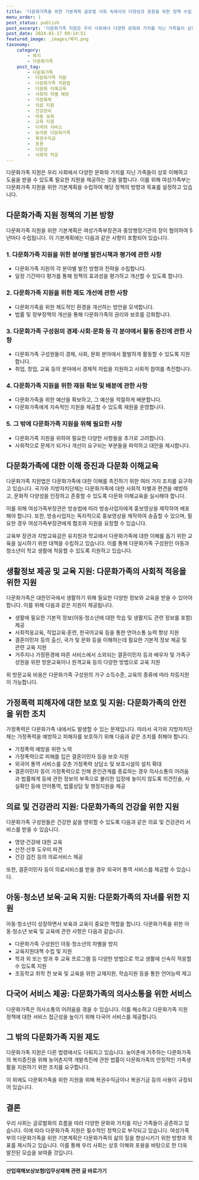 ```yaml
---
title: '다문화가족을 위한 기본계획 글로벌 사회 속에서의 다양성과 포용을 위한 정책 수립'
menu_order: 1
post_status: publish
post_excerpt: '다문화가족 지원은 우리 사회에서 다양한 문화와 가치를 지닌 가족들이 상호 이해하고 도움을 받을 수 있도록 필요한 지원을 제공하는 것을 말합니다. 이를 위해 여성가족부는 다문화가족 지원을 위한 기본계획을 수립하여 해당 정책의 방향과 목표를 설정하고 있습니다.'
post_date: 2024-01-17 09:14:51
featured_image: _images/복지.png
taxonomy:
    category:
        - 복지
        - 다문화가족
    post_tag:
        - 다문화가족
        -  다문화가족 지원
        -  다문화가족 지원법
        -  다문화 이해교육
        -  사회적 차별 예방
        -  가정폭력
        -  의료 지원
        -  건강관리
        -  아동 보육
        -  교육 지원
        -  다국어 서비스
        -  농어촌 다문화가족
        -  복권수익금
        -  포용
        -  다양성
        -  사회적 적응
---
```



다문화가족 지원은 우리 사회에서 다양한 문화와 가치를 지닌 가족들이 상호 이해하고 도움을 받을 수 있도록 필요한 지원을 제공하는 것을 말합니다. 이를 위해 여성가족부는 다문화가족 지원을 위한 기본계획을 수립하여 해당 정책의 방향과 목표를 설정하고 있습니다.

## 다문화가족 지원 정책의 기본 방향
다문화가족 지원을 위한 기본계획은 여성가족부장관과 중앙행정기관의 장이 협의하여 5년마다 수립됩니다. 이 기본계획에는 다음과 같은 사항이 포함되어 있습니다.

### 1. 다문화가족 지원을 위한 분야별 발전시책과 평가에 관한 사항
- 다문화가족 지원의 각 분야별 발전 방향과 전략을 수립합니다.
- 일정 기간마다 평가를 통해 정책의 효과성을 평가하고 개선할 수 있도록 합니다.

### 2. 다문화가족 지원을 위한 제도 개선에 관한 사항
- 다문화가족을 위한 제도적인 환경을 개선하는 방안을 모색합니다.
- 법률 및 정부정책의 개선을 통해 다문화가족의 권리와 보호를 강화합니다.

### 3. 다문화가족 구성원의 경제·사회·문화 등 각 분야에서 활동 증진에 관한 사항
- 다문화가족 구성원들이 경제, 사회, 문화 분야에서 활발하게 활동할 수 있도록 지원합니다.
- 취업, 창업, 교육 등의 분야에서 경제적 자립을 지원하고 사회적 참여를 촉진합니다.

### 4. 다문화가족 지원을 위한 재원 확보 및 배분에 관한 사항
- 다문화가족을 위한 예산을 확보하고, 그 예산을 적절하게 배분합니다.
- 다문화가족에게 지속적인 지원을 제공할 수 있도록 재원을 운영합니다.

### 5. 그 밖에 다문화가족 지원을 위해 필요한 사항
- 다문화가족 지원을 위하여 필요한 다양한 사항들을 추가로 고려합니다.
- 사회적으로 문제가 되거나 개선이 요구되는 부분들을 파악하고 대안을 제시합니다.

## 다문화가족에 대한 이해 증진과 다문화 이해교육

다문화가족 지원법은 다문화가족에 대한 이해를 촉진하기 위한 여러 가지 조치를 요구하고 있습니다. 국가와 지방자치단체는 다문화가족에 대한 사회적 차별과 편견을 예방하고, 문화적 다양성을 인정하고 존중할 수 있도록 다문화 이해교육을 실시해야 합니다.

이를 위해 여성가족부장관은 방송법에 따라 방송사업자에게 홍보영상을 제작하여 배포해야 합니다. 또한, 방송사업자는 독자적으로 홍보영상을 제작하여 송출할 수 있으며, 필요한 경우 여성가족부장관에게 협조와 지원을 요청할 수 있습니다.

교육부 장관과 지방교육감은 유치원과 학교에서 다문화가족에 대한 이해를 돕기 위한 교육을 실시하기 위한 대책을 수립하고 있습니다. 이를 통해 다문화가족 구성원인 아동과 청소년이 학교 생활에 적응할 수 있도록 지원하고 있습니다.

## 생활정보 제공 및 교육 지원: 다문화가족의 사회적 적응을 위한 지원

다문화가족은 대한민국에서 생활하기 위해 필요한 다양한 정보와 교육을 받을 수 있어야 합니다. 이를 위해 다음과 같은 지원이 제공됩니다.

- 생활에 필요한 기본적 정보(아동·청소년에 대한 학습 및 생활지도 관련 정보를 포함) 제공
- 사회적응교육, 직업교육·훈련, 한국어교육 등을 통한 언어소통 능력 향상 지원
- 결혼이민자 등의 출신, 국가 및 문화 등을 이해하는데 필요한 기본적 정보 제공 및 관련 교육 지원
- 거주지나 가정환경에 따른 서비스에서 소외되는 결혼이민자 등과 배우자 및 가족구성원을 위한 방문교육이나 원격교육 등의 다양한 방법으로 교육 지원

위 방문교육 비용은 다문화가족 구성원의 가구 소득수준, 교육의 종류에 따라 차등지원이 가능합니다.

## 가정폭력 피해자에 대한 보호 및 지원: 다문화가족의 안전을 위한 조치

가정폭력은 다문화가족 내에서도 발생할 수 있는 문제입니다. 따라서 국가와 지방자치단체는 가정폭력을 예방하고 피해자를 보호하기 위해 다음과 같은 조치를 취해야 합니다.

- 가정폭력 예방을 위한 노력
- 가정폭력으로 피해를 입은 결혼이민자 등을 보호·지원
- 외국어 통역 서비스를 갖춘 가정폭력 상담소 및 보호시설의 설치 확대
- 결혼이민자 등이 가정폭력으로 인해 혼인관계를 종료하는 경우 의사소통의 어려움과 법률체계 등에 관한 정보의 부족으로 불리한 입장에 놓이지 않도록 의견진술, 사실확인 등에 언어통역, 법률상담 및 행정지원을 제공

## 의료 및 건강관리 지원: 다문화가족의 건강을 위한 지원

다문화가족 구성원들은 건강한 삶을 영위할 수 있도록 다음과 같은 의료 및 건강관리 서비스를 받을 수 있습니다.

- 영양·건강에 대한 교육
- 산전·산후 도우미 파견
- 건강 검진 등의 의료서비스 제공

또한, 결혼이민자 등이 의료서비스를 받을 경우 외국어 통역 서비스를 제공할 수 있습니다.

## 아동·청소년 보육·교육 지원: 다문화가족의 자녀를 위한 지원

아동·청소년이 성장하면서 보육과 교육이 중요한 역할을 합니다. 다문화가족을 위한 아동·청소년 보육 및 교육에 관한 사항은 다음과 같습니다.

- 다문화가족 구성원인 아동·청소년의 차별을 방지
- 교육지원대책 수립 및 지원
- 학과 외 또는 방과 후 교육 프로그램 등 다양한 방법으로 학교 생활에 신속히 적응할 수 있도록 지원
- 초등학교 취학 전 보육 및 교육을 위한 교재지원, 학습지원 등을 통한 언어능력 제고

## 다국어 서비스 제공: 다문화가족의 의사소통을 위한 서비스

다문화가족은 의사소통의 어려움을 겪을 수 있습니다. 이를 해소하고 다문화가족 지원 정책에 대한 서비스 접근성을 높이기 위해 다국어 서비스를 제공합니다.

## 그 밖의 다문화가족 지원 제도

다문화가족 지원은 다른 법령에서도 다뤄지고 있습니다. 농어촌에 거주하는 다문화가족의 복지증진을 위해 농어촌지역 개발촉진에 관한 법률이 다문화가족의 안정적인 가족생활을 지원하기 위한 조치를 요구합니다.

이 외에도 다문화가족을 위한 지원을 위해 복권수익금이나 복권기금 등의 사용이 규정되어 있습니다.

## 결론

우리 사회는 글로벌화의 흐름을 따라 다양한 문화와 가치를 지닌 가족들이 공존하고 있습니다. 이에 따라 다문화가족 지원은 필수적인 정책으로 부각되고 있습니다. 여성가족부의 다문화가족을 위한 기본계획은 다문화가족의 삶의 질을 향상시키기 위한 방향과 목표를 제시하고 있습니다. 이를 통해 우리 사회는 상호 이해와 포용을 바탕으로 한 더욱 발전된 모습을 보여줄 것입니다.
<!-- wp:separator -->
<hr class="wp-block-separator has-alpha-channel-opacity"/>
<!-- /wp:separator -->

<!-- wp:group {"backgroundColor":"base","layout":{"type":"constrained"}} -->
<div class="wp-block-group has-base-background-color has-background"><!-- wp:paragraph {"align":"center","fontSize":"medium"} -->
<p class="has-text-align-center has-large-font-size"><strong>산업재해보상보험Ⅰ업무상재해 관련 글 바로가기</strong></p>
<!-- /wp:paragraph -->


<!-- wp:latest-posts
{"categories":[{"id":10860,"count":19,"description":"","link":"https://uknowlaw.com/category/%ec%82%b0%ec%97%85%ec%9e%ac%ed%95%b4%eb%b3%b4%ec%83%81%eb%b3%b4%ed%97%98%e2%85%b0%ec%97%85%eb%ac%b4%ec%83%81%ec%9e%ac%ed%95%b4/","name":"산업재해보상보험Ⅰ업무상재해","slug":"산업재해보상보험Ⅰ업무상재해","taxonomy":"category","parent":0,"meta":[],"_links":{"self":[{"href":"https://uknowlaw.com/wp-json/wp/v2/categories/10860"}],"collection":[{"href":"https://uknowlaw.com/wp-json/wp/v2/categories"}],"about":[{"href":"https://uknowlaw.com/wp-json/wp/v2/taxonomies/category"}],"wp:post_type":[{"href":"https://uknowlaw.com/wp-json/wp/v2/posts?categories=10860"}],"curies":[{"name":"wp","href":"https://api.w.org/{rel}","templated":true}]}}],"postsToShow":100,"excerptLength":28,"postLayout":"grid","columns":2,"featuredImageAlign":"left","featuredImageSizeSlug":"large","fontSize":"small"} /--></div>
<!-- /wp:group -->